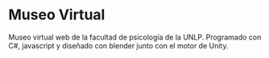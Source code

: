 # Museo Virtual

Museo virtual web de la facultad de psicología de la UNLP. Programado con C#, javascript y diseñado con blender junto con el motor de Unity.

